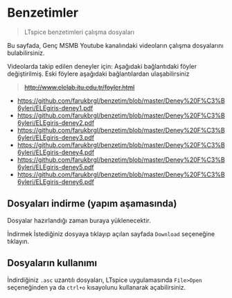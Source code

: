 # Benzetimler
> LTspice benzetimleri çalışma dosyaları

Bu sayfada, Genç MSMB Youtube kanalındaki videoların çalışma dosyalarını bulabilirsiniz.

Videolarda takip edilen deneyler için: 
Aşağıdaki bağlantıdaki föyler değiştirilmiş. Eski föylere aşağıdaki bağlantılardan ulaşabilirsiniz
>~~http://www.elelab.itu.edu.tr/foyler.html~~
- https://github.com/farukbrgl/benzetim/blob/master/Deney%20F%C3%B6yleri/ELEgiris-deney1.pdf
- https://github.com/farukbrgl/benzetim/blob/master/Deney%20F%C3%B6yleri/ELEgiris-deney2.pdf	
- https://github.com/farukbrgl/benzetim/blob/master/Deney%20F%C3%B6yleri/ELEgiris-deney3.pdf
- https://github.com/farukbrgl/benzetim/blob/master/Deney%20F%C3%B6yleri/ELEgiris-deney4.pdf
- https://github.com/farukbrgl/benzetim/blob/master/Deney%20F%C3%B6yleri/ELEgiris-deney5.pdf
- https://github.com/farukbrgl/benzetim/blob/master/Deney%20F%C3%B6yleri/ELEgiris-deney6.pdf

## Dosyaları indirme (yapım aşamasında)

Dosyalar hazırlandığı zaman buraya yüklenecektir.

İndirmek İstediğiniz dosyaya tıklayıp açılan sayfada `Download` seçeneğine tıklayın.

## Dosyaların kullanımı

İndirdiğiniz `.asc` uzantılı dosyaları, LTspice uygulamasında `File>Open` seçeneğinden ya da `ctrl+o` kısayolunu kullanarak açabilirsiniz.
